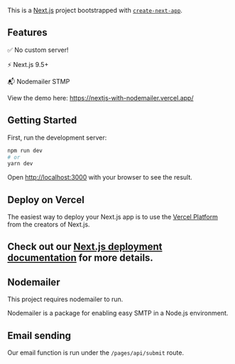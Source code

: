 This is a [Next.js](https://nextjs.org/) project bootstrapped with [`create-next-app`](https://github.com/vercel/next.js/tree/canary/packages/create-next-app).

## Features

✅ No custom server!

⚡ Next.js 9.5+

📬 Nodemailer STMP

View the demo here: https://nextjs-with-nodemailer.vercel.app/

## Getting Started

First, run the development server:

```bash
npm run dev
# or
yarn dev
```

Open [http://localhost:3000](http://localhost:3000) with your browser to see the result.

## Deploy on Vercel

The easiest way to deploy your Next.js app is to use the [Vercel Platform](https://vercel.com/import?utm_medium=default-template&filter=next.js&utm_source=create-next-app&utm_campaign=create-next-app-readme) from the creators of Next.js.

Check out our [Next.js deployment documentation](https://nextjs.org/docs/deployment) for more details.
-----

## Nodemailer

This project requires nodemailer to run.

Nodemailer is a package for enabling easy SMTP in a Node.js environment.

## Email sending

Our email function is run under the `/pages/api/submit` route.
